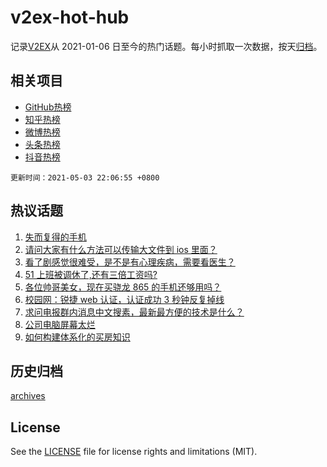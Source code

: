 # v2ex-hot-hub

 记录[V2EX](https://www.v2ex.com/)从 2021-01-06 日至今的热门话题。每小时抓取一次数据，按天[归档](archives)。
 
 ## 相关项目

- [GitHub热榜](https://github.com/snaildev/github-hot-hub)
- [知乎热榜](https://github.com/snaildev/zhihu-hot-hub)
- [微博热榜](https://github.com/snaildev/weibo-hot-hub)
- [头条热榜](https://github.com/snaildev/toutiao-hot-hub)
- [抖音热榜](https://github.com/snaildev/douyin-hot-hub)


 `更新时间：2021-05-03 22:06:55 +0800`

## 热议话题

1. [失而复得的手机](https://www.v2ex.com/t/774698)
1. [请问大家有什么方法可以传输大文件到 ios 里面？](https://www.v2ex.com/t/774707)
1. [看了剧感觉很难受，是不是有心理疾病，需要看医生？](https://www.v2ex.com/t/774693)
1. [51 上班被调休了,还有三倍工资吗?](https://www.v2ex.com/t/774721)
1. [各位帅哥美女，现在买骁龙 865 的手机还够用吗？](https://www.v2ex.com/t/774754)
1. [校园网：锐捷 web 认证，认证成功 3 秒钟反复掉线](https://www.v2ex.com/t/774703)
1. [求问电报群内消息中文搜素，最新最方便的技术是什么？](https://www.v2ex.com/t/774704)
1. [公司电脑屏幕太烂](https://www.v2ex.com/t/774733)
1. [如何构建体系化的买房知识](https://www.v2ex.com/t/774691)

## 历史归档

[archives](archives)

## License

See the [LICENSE](LICENSE) file for license rights and limitations (MIT).
